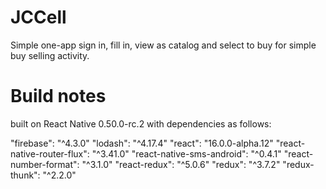 # JCCell

Simple one-app sign in, fill in, view as catalog and select to buy for simple buy selling activity.

# Build notes

built on React Native 0.50.0-rc.2
with dependencies as follows:

"firebase": "^4.3.0"
"lodash": "^4.17.4"
"react": "16.0.0-alpha.12"
"react-native-router-flux": "^3.41.0"
"react-native-sms-android": "^0.4.1"
"react-number-format": "^3.1.0"
"react-redux": "^5.0.6"
"redux": "^3.7.2"
"redux-thunk": "^2.2.0"
